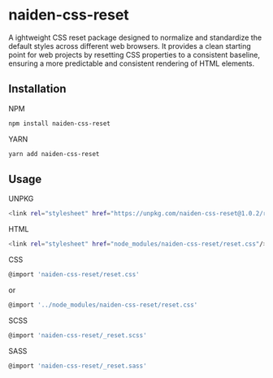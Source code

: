 # naiden-css-reset

A ightweight CSS reset package designed to normalize and standardize the default styles across different web browsers. It provides a clean starting point for web projects by resetting CSS properties to a consistent baseline, ensuring a more predictable and consistent rendering of HTML elements.

## Installation
NPM
```sh
npm install naiden-css-reset
```
YARN
```sh
yarn add naiden-css-reset
```
## Usage
UNPKG
```sh
<link rel="stylesheet" href="https://unpkg.com/naiden-css-reset@1.0.2/reset.css">
```

HTML
```sh
<link rel="stylesheet" href="node_modules/naiden-css-reset/reset.css"/>
```

CSS
```sh
@import 'naiden-css-reset/reset.css'
```
or
```sh
@import '../node_modules/naiden-css-reset/reset.css'
```

SCSS
```sh
@import 'naiden-css-reset/_reset.scss'
```

SASS
```sh
@import 'naiden-css-reset/_reset.sass'
```
